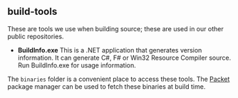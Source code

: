 ## build-tools

These are tools we use when building source; these are used in our other public repositories.

- **BuildInfo.exe** This is a .NET application that generates version information.
It can generate C#, F# or Win32 Resource Compiler source. Run BuildInfo.exe for usage information.

The `binaries` folder is a convenient place to access these tools.
The [Packet](https://fsprojects.github.io/Paket/) package manager can be used to fetch these binaries at build time.
